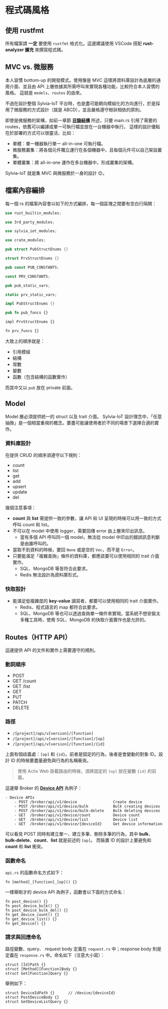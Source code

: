 # 程式碼風格

## 使用 rustfmt

所有檔案請 **一定** 要使用 `rustfmt` 格式化。這邊建議使用 VSCode 搭配 **rust-analyzer 擴充** 來撰寫程式碼。

## MVC vs. 微服務

本人習慣 bottom-up 的開發模式。使用像是 MVC 這樣將資料庫設計為底層的通用介面、並且由 API 上層依據其所需呼叫來實現各種功能，比較符合本人習慣的風格。
這就是 `models`、`routes` 的由來。

不過在設計整個 Sylvia-IoT 平台時，也是盡可能朝向模組化的方向進行，於是採用了微服務的方式設計（就是 ABCD），並且嚴格遵守樹狀相依的原則。

即使是微服務的架構，如前一章節 [**目錄結構**](dir.md) 所述，只要 main.rs 引用了需要的 routes，依舊可以編譯成單一可執行檔並放在一台機器中執行。
這樣的設計優點在於部署的方式可以很靈活，比如：

- 單體：單一機器執行單一 all-in-one 可執行檔。
- 微服務叢集：將各個元件獨立運行在各個機器中，且每個元件可以自己架設叢集。
- 單體叢集：將 all-in-one 運作在多台機器中，形成叢集的架構。

Sylvia-IoT 就是集 MVC 與微服務於一身的設計 &#x1F60A;。

## 檔案內容編排

每一個 rs 的檔案內容會以如下的方式編排，每一個區塊之間要有空白行隔開：

```rust
use rust_builtin_modules;

use 3rd_party_modules;

use sylvia_iot_modules;

use crate_modules;

pub struct PubStructEnums {}

struct PrvStructEnums {}

pub const PUB_CONSTANTS;

const PRV_CONSTANTS;

pub pub_static_vars;

static prv_static_vars;

impl PubStructEnums {}

pub fn pub_funcs {}

impl PrvStructEnums {}

fn prv_funcs {}
```

大致上的順序就是：

- 引用模組
- 結構
- 常數
- 變數
- 函數（包含結構的函數實作）

而其中又以 `pub` 放在 private 前面。

## Model

Model 層必須提供統一的 struct 以及 trait 介面。
Sylvia-IoT 設計理念中，「任意抽換」是一個相當重視的概念。要盡可能讓使用者於不同的場景下選擇合適的實作。

### 資料庫設計

在提供 CRUD 的順序須遵守以下規則：

- count
- list
- get
- add
- upsert
- update
- del

幾個注意事項：

- **count** 與 **list** 需提供一致的參數，讓 API 和 UI 呈現的時候可以用一致的方式呼叫 count 和 list。
- 不可以在 model 中使用 logger，需要回傳 error 由上層來印出訊息。
    - 當有多個 API 呼叫同一個 model，無法從 model 中印出的錯誤訊息判斷是由誰呼叫的。
- 當取不到資料的時候，要回 `None` 或是空的 `Vec`，而不是 `Error`。
- 只要能滿足「複雜查詢」條件的資料庫，都應該要可以使用相同的 trait 介面實作。
    - SQL、MongoDB 等皆符合此要求。
    - Redis 無法設計為資料庫形式。

### 快取設計

- 能滿足低複雜度的 **key-value** 讀寫者，都要可以使用相同的 trait 介面實作。
    - Redis、程式語言的 map 都符合此要求。
    - SQL、MongoDB 等也可以透過查詢單一條件來實現。當系統不想安裝太多種工具時，使用 SQL、MongoDB 的快取介面實作也是允許的。

## Routes（HTTP API）

這邊提供 API 的文件和實作上需要遵守的規則。

### 動詞順序

- POST
- GET /count
- GET /list
- GET
- PUT
- PATCH
- DELETE

### 路徑

- `/[project]/api/v[version]/[function]`
- `/[project]/api/v[version]/[function]/[op]`
- `/[project]/api/v[version]/[function]/{id}`

上面有個歧義處：`[op]` 和 `{id}`。前者是固定的行為，後者是會變動的對象 ID。設計 ID 的時候要盡量避免與行為的名稱衝突。

> 使用 Actix Web 掛載路由的時候，須將固定的 `[op]` 放在變數 `{id}` 的前面。

這邊舉 Broker 的 [**Device API**](https://github.com/woofdogtw/sylvia-iot-core/blob/main/sylvia-iot-broker/doc/api.md#contents) 為例子：

```
- Device APIs
    - POST /broker/api/v1/device                Create device
    - POST /broker/api/v1/device/bulk           Bulk creating devices
    - POST /broker/api/v1/device/bulk-delete    Bulk deleting devices
    - GET  /broker/api/v1/device/count          Device count
    - GET  /broker/api/v1/device/list           Device list
    - GET  /broker/api/v1/device/{deviceId}     Get device information
```

可以看見 POST 同時有建立單一、建立多筆、刪除多筆的行為，其中 **bulk**、**bulk-delete**、**count**、**list** 就是前述的 `[op]`。
而裝置 ID 的設計上要避免和 **count** 和 **list** 衝突。

### 函數命名

`api.rs` 的函數命名方式如下：

```
fn [method]_[function]_[op]() {}
```

一樣舉剛才的 device API 為例子，函數會以下面的方式命名：

```
fn post_device() {}
fn post_device_bulk() {}
fn post_device_bulk_del() {}
fn get_device_count() {}
fn get_device_list() {}
fn get_device() {}
```

### 請求與回應命名

路徑變數、query、 request body 定義在 `request.rs` 中；response body 則是定義在 `response.rs` 中。命名如下（注意大小寫）：

```
struct [Id]Path {}
struct [Method][Function]Body {}
struct Get[Function]Query {}
```

舉例如下：

```
struct DeviceIdPath {}      // /device/{deviceId}
struct PostDeviceBody {}
struct GetDeviceListQuery {}
```
